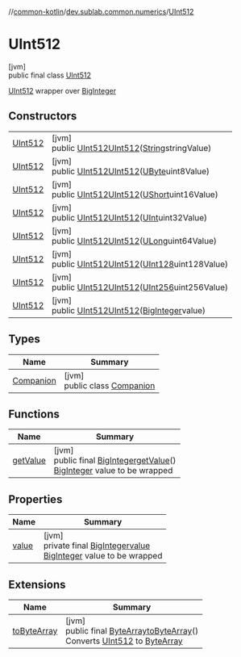 //[common-kotlin](../../../index.md)/[dev.sublab.common.numerics](../index.md)/[UInt512](index.md)

# UInt512

[jvm]\
public final class [UInt512](index.md)

[UInt512](index.md) wrapper over [BigInteger](https://docs.oracle.com/javase/8/docs/api/java/math/BigInteger.html)

## Constructors

| | |
|---|---|
| [UInt512](-u-int512.md) | [jvm]<br>public [UInt512](index.md)[UInt512](-u-int512.md)([String](https://docs.oracle.com/javase/8/docs/api/java/lang/String.html)stringValue) |
| [UInt512](-u-int512.md) | [jvm]<br>public [UInt512](index.md)[UInt512](-u-int512.md)([UByte](https://kotlinlang.org/api/latest/jvm/stdlib/kotlin/-u-byte/index.html)uint8Value) |
| [UInt512](-u-int512.md) | [jvm]<br>public [UInt512](index.md)[UInt512](-u-int512.md)([UShort](https://kotlinlang.org/api/latest/jvm/stdlib/kotlin/-u-short/index.html)uint16Value) |
| [UInt512](-u-int512.md) | [jvm]<br>public [UInt512](index.md)[UInt512](-u-int512.md)([UInt](https://kotlinlang.org/api/latest/jvm/stdlib/kotlin/-u-int/index.html)uint32Value) |
| [UInt512](-u-int512.md) | [jvm]<br>public [UInt512](index.md)[UInt512](-u-int512.md)([ULong](https://kotlinlang.org/api/latest/jvm/stdlib/kotlin/-u-long/index.html)uint64Value) |
| [UInt512](-u-int512.md) | [jvm]<br>public [UInt512](index.md)[UInt512](-u-int512.md)([UInt128](../-u-int128/index.md)uint128Value) |
| [UInt512](-u-int512.md) | [jvm]<br>public [UInt512](index.md)[UInt512](-u-int512.md)([UInt256](../-u-int256/index.md)uint256Value) |
| [UInt512](-u-int512.md) | [jvm]<br>public [UInt512](index.md)[UInt512](-u-int512.md)([BigInteger](https://docs.oracle.com/javase/8/docs/api/java/math/BigInteger.html)value) |

## Types

| Name | Summary |
|---|---|
| [Companion](-companion/index.md) | [jvm]<br>public class [Companion](-companion/index.md) |

## Functions

| Name | Summary |
|---|---|
| [getValue](get-value.md) | [jvm]<br>public final [BigInteger](https://docs.oracle.com/javase/8/docs/api/java/math/BigInteger.html)[getValue](get-value.md)()<br>[BigInteger](https://docs.oracle.com/javase/8/docs/api/java/math/BigInteger.html) value to be wrapped |

## Properties

| Name | Summary |
|---|---|
| [value](index.md#1069462829%2FProperties%2F-1216412040) | [jvm]<br>private final [BigInteger](https://docs.oracle.com/javase/8/docs/api/java/math/BigInteger.html)[value](index.md#1069462829%2FProperties%2F-1216412040)<br>[BigInteger](https://docs.oracle.com/javase/8/docs/api/java/math/BigInteger.html) value to be wrapped |

## Extensions

| Name | Summary |
|---|---|
| [toByteArray](index.md#-1452009289%2FExtensions%2F-1216412040) | [jvm]<br>public final [ByteArray](https://kotlinlang.org/api/latest/jvm/stdlib/kotlin/-byte-array/index.html)[toByteArray](index.md#-1452009289%2FExtensions%2F-1216412040)()<br>Converts [UInt512](index.md) to [ByteArray](https://kotlinlang.org/api/latest/jvm/stdlib/kotlin/-byte-array/index.html) |

